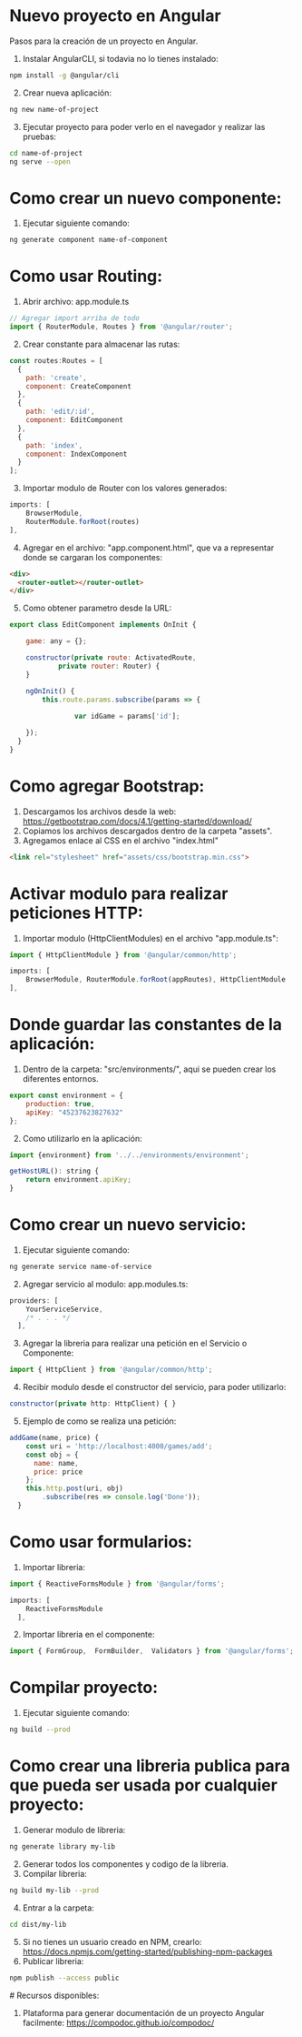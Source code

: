 # Nuevo proyecto en Angular
Pasos para la creación de un proyecto en Angular.

1. Instalar AngularCLI, si todavia no lo tienes instalado:
```bash
npm install -g @angular/cli
```
2. Crear nueva aplicación:
```bash
ng new name-of-project
```
3. Ejecutar proyecto para poder verlo en el navegador y realizar las pruebas:
```bash
cd name-of-project
ng serve --open
```

# Como crear un nuevo componente:
1. Ejecutar siguiente comando:
```bash
ng generate component name-of-component
```

# Como usar Routing:
1. Abrir archivo: app.module.ts
```js
// Agregar import arriba de todo
import { RouterModule, Routes } from '@angular/router';
```
2. Crear constante para almacenar las rutas:
```js
const routes:Routes = [
  { 
    path: 'create', 
    component: CreateComponent 
  },
  {
    path: 'edit/:id',
    component: EditComponent
  },
  { 
    path: 'index',
    component: IndexComponent
  }
];
```
3. Importar modulo de Router con los valores generados:
```js
imports: [
    BrowserModule,
    RouterModule.forRoot(routes)
],
```
4. Agregar en el archivo: "app.component.html", que va a representar donde se cargaran los componentes:
```html
<div>
  <router-outlet></router-outlet>
</div>
```
5. Como obtener parametro desde la URL:
```js
export class EditComponent implements OnInit {

    game: any = {};

    constructor(private route: ActivatedRoute, 
            private router: Router) { 
    }

    ngOnInit() {
        this.route.params.subscribe(params => {
        
                var idGame = params['id'];

    });
  }
}
```

# Como agregar Bootstrap:
1. Descargamos los archivos desde la web: https://getbootstrap.com/docs/4.1/getting-started/download/
2. Copiamos los archivos descargados dentro de la carpeta "assets".
3. Agregamos enlace al CSS en el archivo "index.html"
```html
<link rel="stylesheet" href="assets/css/bootstrap.min.css">
```

# Activar modulo para realizar peticiones HTTP:
1. Importar modulo (HttpClientModules) en el archivo "app.module.ts":
```js
import { HttpClientModule } from '@angular/common/http';

imports: [
    BrowserModule, RouterModule.forRoot(appRoutes), HttpClientModule
],
```

# Donde guardar las constantes de la aplicación:
1. Dentro de la carpeta: "src/environments/", aqui se pueden crear los diferentes entornos.
```js
export const environment = {
    production: true,
    apiKey: "45237623827632"
};
```
2. Como utilizarlo en la aplicación:
```js
import {environment} from '../../environments/environment';

getHostURL(): string {
    return environment.apiKey;
}
```




# Como crear un nuevo servicio:
1. Ejecutar siguiente comando:
```bash
ng generate service name-of-service
```
2. Agregar servicio al modulo: app.modules.ts:
```ts
providers: [
    YourServiceService,
    /* . . . */
  ],
```
3. Agregar la libreria para realizar una petición en el Servicio o Componente:
```js
import { HttpClient } from '@angular/common/http';
```
4. Recibir modulo desde el constructor del servicio, para poder utilizarlo:
```js
constructor(private http: HttpClient) { }
```
5. Ejemplo de como se realiza una petición:
```js
addGame(name, price) {
    const uri = 'http://localhost:4000/games/add';
    const obj = {
      name: name,
      price: price
    };
    this.http.post(uri, obj)
        .subscribe(res => console.log('Done'));
  }
```


# Como usar formularios:
1. Importar libreria:
```js
import { ReactiveFormsModule } from '@angular/forms';

imports: [
    ReactiveFormsModule
  ],
```
2. Importar libreria en el componente:
```js
import { FormGroup,  FormBuilder,  Validators } from '@angular/forms';
```


# Compilar proyecto:
1. Ejecutar siguiente comando:
```bash
ng build --prod
```

# Como crear una libreria publica para que pueda ser usada por cualquier proyecto:
1. Generar modulo de libreria:
```bash
ng generate library my-lib
```
2. Generar todos los componentes y codigo de la libreria.
3. Compilar libreria:
```bash
ng build my-lib --prod
```
4. Entrar a la carpeta:
```bash
cd dist/my-lib
```
5. Si no tienes un usuario creado en NPM, crearlo: https://docs.npmjs.com/getting-started/publishing-npm-packages
6. Publicar libreria:
```bash
npm publish --access public
```

# Recursos disponibles:
1. Plataforma para generar documentación de un proyecto Angular facilmente: https://compodoc.github.io/compodoc/